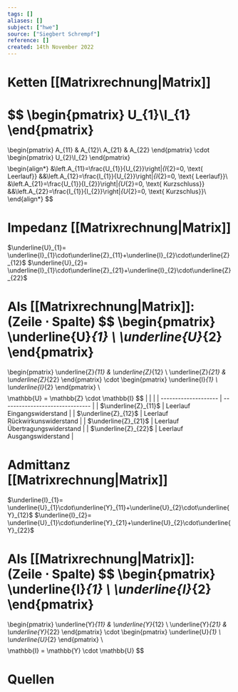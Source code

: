 ```yaml
---
tags: []
aliases: []
subject: ["hwe"]
source: ["Siegbert Schrempf"]
reference: []
created: 14th November 2022
---
```

# Ketten [[Matrixrechnung|Matrix]]
$$
\begin{pmatrix}
U_{1}\\I_{1}
\end{pmatrix}
=
\begin{pmatrix}
A_{11} & A_{12}\\
A_{21} & A_{22}
\end{pmatrix}
\cdot
\begin{pmatrix}
U_{2}\\I_{2}
\end{pmatrix}
$$
$$
\begin{align*}
&\left.A_{11}=\frac{U_{1}}{U_{2}}\right|_{I_{2}=0, \text{ Leerlauf}}
&&\left.A_{12}=\frac{I_{1}}{U_{2}}\right|_{I_{2}=0, \text{ Leerlauf}}\\
&\left.A_{21}=\frac{U_{1}}{I_{2}}\right|_{U_{2}=0, \text{ Kurzschluss}}
&&\left.A_{22}=\frac{I_{1}}{I_{2}}\right|_{U_{2}=0, \text{ Kurzschlus}}\\
\end{align*}
$$
# Impedanz [[Matrixrechnung|Matrix]]

$\underline{U}_{1}= \underline{I}_{1}\cdot\underline{Z}_{11}+\underline{I}_{2}\cdot\underline{Z}_{12}$
$\underline{U}_{2}= \underline{I}_{1}\cdot\underline{Z}_{21}+\underline{I}_{2}\cdot\underline{Z}_{22}$

Als [[Matrixrechnung|Matrix]]: (Zeile $\cdot$ Spalte)
$$
\begin{pmatrix}
    \underline{U}_{1} \\ 
    \underline{U}_{2}
\end{pmatrix}
=
\begin{pmatrix}
    \underline{Z}_{11} & \underline{Z}_{12} \\
    \underline{Z}_{21} & \underline{Z}_{22}
\end{pmatrix}
\cdot
\begin{pmatrix}
    \underline{I}_{1} \\ 
    \underline{I}_{2}
\end{pmatrix}
\\
$$
$$
\mathbb{U} = \mathbb{Z} \cdot \mathbb{I}
$$
|                      |                                 |
| -------------------- | ------------------------------- |
| $\underline{Z}_{11}$ | Leerlauf Eingangswiderstand     |
| $\underline{Z}_{12}$ | Leerlauf Rückwirkunswiderstand  |
| $\underline{Z}_{21}$ | Leerlauf Übertragungswiderstand |
| $\underline{Z}_{22}$ | Leerlauf Ausgangswiderstand     | 


# Admittanz [[Matrixrechnung|Matrix]]
$\underline{I}_{1}= \underline{U}_{1}\cdot\underline{Y}_{11}+\underline{U}_{2}\cdot\underline{Y}_{12}$
$\underline{I}_{2}= \underline{U}_{1}\cdot\underline{Y}_{21}+\underline{U}_{2}\cdot\underline{Y}_{22}$

Als [[Matrixrechnung|Matrix]]: (Zeile $\cdot$ Spalte)
$$
\begin{pmatrix}
    \underline{I}_{1} \\ 
    \underline{I}_{2}
\end{pmatrix}
=
\begin{pmatrix}
    \underline{Y}_{11} & \underline{Y}_{12} \\
    \underline{Y}_{21} & \underline{Y}_{22}
\end{pmatrix}
\cdot
\begin{pmatrix}
    \underline{U}_{1} \\ 
    \underline{U}_{2}
\end{pmatrix}
\\
$$
$$
\mathbb{I} = \mathbb{Y} \cdot \mathbb{U}
$$



# Quellen
